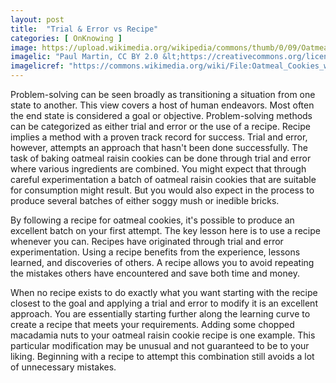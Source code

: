 ```yaml
---
layout: post
title:  "Trial & Error vs Recipe"
categories: [ OnKnowing ]
image: https://upload.wikimedia.org/wikipedia/commons/thumb/0/09/Oatmeal_Cookies_with_orange_zest%2C_golden_raisins%2C_and_chocolate_chips.jpg/512px-Oatmeal_Cookies_with_orange_zest%2C_golden_raisins%2C_and_chocolate_chips.jpg
imagelic: "Paul Martin, CC BY 2.0 &lt;https://creativecommons.org/licenses/by/2.0&gt;, via Wikimedia Commons"
imagelicref: "https://commons.wikimedia.org/wiki/File:Oatmeal_Cookies_with_orange_zest,_golden_raisins,_and_chocolate_chips.jpg"
---
```

Problem-solving can be seen broadly as transitioning a situation from one state to another. This view covers a host of human endeavors. 
Most often the end state is considered a goal or objective. Problem-solving methods can be categorized as either trial and error or 
the use of a recipe. Recipe implies a method with a proven track record for success. Trial and error, however, attempts an approach 
that hasn't been done successfully. The task of baking oatmeal raisin cookies can be done through trial and error 
where various ingredients are combined. You might expect that through careful experimentation a batch of oatmeal raisin cookies 
that are suitable for consumption might result. But you would also expect in the process to produce several batches of either soggy mush or 
inedible bricks. 

By following a recipe for oatmeal cookies, it's possible to produce an excellent batch on your first attempt. 
The key lesson here is to use a recipe whenever you can. Recipes have originated through trial and error experimentation. 
Using a recipe benefits from the experience, lessons learned, and discoveries of others. A recipe allows you to avoid repeating 
the mistakes others have encountered and save both time and money.

When no recipe exists to do exactly what you want starting with the recipe closest to the goal and applying a trial and error to modify 
it is an excellent approach. You are essentially starting further along the learning curve to create a recipe that meets your requirements. 
Adding some chopped macadamia nuts to your oatmeal raisin cookie recipe is one example. This particular modification may be unusual and 
not guaranteed to be to your liking. Beginning with a recipe to attempt this combination still avoids a lot of unnecessary mistakes.